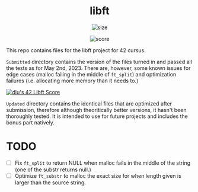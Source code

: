 <h1 align="center">
	libft
</h1>

<p align="center">
    <img alt="size" src="https://img.shields.io/tokei/lines/github/darrenkuro/42_libft">
</p>
<p align="center">
    <img alt="score" src="https://badge42.vercel.app/api/v2/clhcmu90l002108mts40mykbj/project/3081844">
</p>
This repo contains files for the libft project for 42 cursus. 

`Submitted` directory contains the version of the files turned in and passed all the tests as for May 2nd, 2023. There are, however, some known issues for edge cases (malloc failing in the middle of `ft_split`) and optimization failures (i.e. allocating more memory than it needs to.)

[![dlu's 42 Libft Score](https://badge42.vercel.app/api/v2/clhcmu90l002108mts40mykbj/project/3081844)](https://github.com/JaeSeoKim/badge42)

`Updated` directory contains the identical files that are optimized after submission, therefore although theoritically better versions, it hasn't been thoroughly tested. It is intended to use for future projects and includes the bonus part natively.

# TODO
- [ ] Fix `ft_split` to return NULL when malloc fails in the middle of the string (one of the substr returns null.)
- [ ] Optimize `ft_substr` to malloc the exact size for when length given is larger than the source string.
